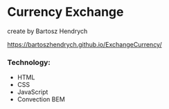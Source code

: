 # Currency Exchange
create by Bartosz Hendrych

https://bartoszhendrych.github.io/ExchangeCurrency/

### Technology:
- HTML
- CSS
- JavaScript
- Convection BEM
